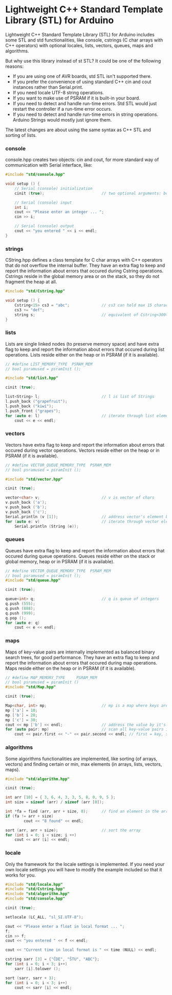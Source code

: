 # Lightweight C++ Standard Template Library (STL) for Arduino

Lightweight C++ Standard Template Library (STL) for Arduino includes some STL and std functionalities, like console, cstrings (C char arrays with C++ operators) with optional locales, lists, vectors, queues, maps and algorithms.

But why use this library instead of st STL? It could be one of the following reasons:

- If you are using one of AVR boards, std STL isn't supported there.
- If you prefer the convenience of using standard C++ cin and cout instances rather than Serial.print.
- If you need locale UTF-8 string operations.
- If you want to make use of PSRAM if it is built-in your board.
- If you need to detect and handle run-time errors. Std STL would just restart the controller if a run-time error occurs.
- If you need to detect and handle run-time errors in string operations. Arduino Strings would mostly just ignore them.


The latest changes are about using the same syntax as C++ STL and sorting of lists.


### console


console.hpp creates two objects: cin and cout, for more standard way of communication with Serial interface, like:


```C++
#include "std/console.hpp"

void setup () {
    // Serial (console) initialization
    cinit (true);                         // two optional arguments: bool waitForSerial = false, unsigned int serialSpeed = 115200

    // Serial (console) input
    int i;
    cout << "Please enter an integer ... ";
    cin >> i;

    // Serial (console) output
    cout << "you entered " << i << endl;
}
```


### strings


CString.hpp defines a class template for C char arrays with C++ operators that do not overflow the internal buffer. They have an extra flag to keep and report the information about errors that occured during Cstring operations. Cstrings reside in the global memory area or on the stack, so they do not fragment the heap at all.


```C++
#include "std/Cstring.hpp"

void setup () {
    Cstring<15> cs3 = "abc";              // cs3 can hold max 15 characters and is assigned "abc" value after construction
    cs3 += "def";
    string s;                             // equivalent of Cstring<300>
}
```


### lists


Lists are single linked nodes (to preserve memory space) and have extra flag to keep and report the information about errors that occured during list operations. Lists reside either on the heap or in PSRAM (if it is available).


```C++
// #define LIST_MEMORY_TYPE  PSRAM_MEM
// bool psramused = psramInit ();

#include "std/list.hpp"

cinit (true);

list<String> l;                           // l is list of Strings
l.push_back ("grapefruit");
l.push_back ("kiwi");
l.push_front ("grapes");
for (auto e: l)                           // iterate through list elements
    cout << e << endl;
```



### vectors


Vectors have extra flag to keep and report the information about errors that occured during vector operations. Vectors reside either on the heap or in PSRAM (if it is available).


```C++
// #define VECTOR_QUEUE_MEMORY_TYPE  PSRAM_MEM
// bool psramused = psramInit ();

#include "std/vector.hpp"

cinit (true);

vector<char> v;                           // v is vector of chars
v.push_back ('a');
v.push_back ('b');
v.push_back ('c');
Serial.println (v [1]);                   // address vector's element by it's position
for (auto e: v)                           // iterate through vector elements
    Serial.println (String (e));  
```



### queues


Queues have extra flag to keep and report the information about errors that occured during queue operations. Queues reside either on the stack or global memory, heap or in PSRAM (if it is available).

```C++
// #define VECTOR_QUEUE_MEMORY_TYPE  PSRAM_MEM
// bool psramused = psramInit ();
#include "std/queue.hpp"

cinit (true);

queue<int> q;                             // q is queue of integers
q.push (555);
q.push (888);
q.push (999);
q.pop ();                                                       
for (auto e: q)
    cout << e << endl;
```



### maps


Maps of key-value pairs are internally implemented as balanced binary search trees, for good performance. They have an extra flag to keep and report the information about errors that occured during map operations. Maps reside either on the heap or in PSRAM (if it is available).


```C++
// #define MAP_MEMORY_TYPE     PSRAM_MEM
// bool psramused = psramInit ()
#include "std/Map.hpp"

cinit (true);

Map<char, int> mp;                        // mp is a map where keys are chars and values are integers
mp ['a'] = 10;
mp ['b'] = 20;
mp ['c'] = 30;
cout << mp ['b'] << endl;                 // address the value by it's key 
for (auto pair: mp)                       // scan all key-value pairs in the map
    cout << pair.first << "-" << pair.second << endl; // first = key, second = value
```



### algorithms


Some algorithms functionalities are implemented, like sorting (of arrays, vectors) and finding certain or min, max elements (in arrays, lists, vectors, maps).


```C++
#include "std/algorithm.hpp"

cinit (true);

int arr [10] = { 3, 6, 4, 3, 3, 5, 8, 0, 9, 5 };
int size = sizeof (arr) / sizeof (arr [0]);

int *fa = find (arr, arr + size, 8);      // find an element in the array
if (fa != arr + size)
        cout << "8 found" << endl;

sort (arr, arr + size);                   // sort the array
for (int i = 0; i < size; i ++)
    cout << arr [i] << endl;
```



### locale


Only the framework for the locale settings is implemented. If you need your own locale settings you will have to modify the example included so that it works for you.


```C++
#include "std/locale.hpp"
#include "std/Cstring.hpp"
#include "std/algorithm.hpp"
#include "std/console.hpp"

cinit (true);

setlocale (LC_ALL, "sl_SI.UTF-8");                             

cout << "Please enter a float in local format ... ";
f;
cin >> f;
cout << "you entered " << f << endl;

cout << "Current time in local format is " << time (NULL) << endl;

cstring sarr [3] = {"ČDE", "ŠTU", "ABC"};
for (int i = 0; i < 3; i++)
    sarr [i].tolower ();

sort (sarr, sarr + 3);
for (int i = 0; i < 3; i++)
    cout << sarr [i] << endl;
```
